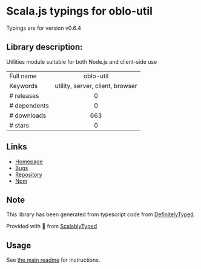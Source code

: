 
# Scala.js typings for oblo-util

Typings are for version v0.6.4

## Library description:
Utilities module suitable for both Node.js and client-side use

|                    |                 |
| ------------------ | :-------------: |
| Full name          | oblo-util |
| Keywords           | utility, server, client, browser |
| # releases         | 0 |
| # dependents       | 0 |
| # downloads        | 663 |
| # stars            | 0 |

## Links
- [Homepage](https://github.com/Oblosys/oblo-util#readme)
- [Bugs](https://github.com/Oblosys/oblo-util/issues)
- [Repository](https://github.com/Oblosys/oblo-util)
- [Npm](https://www.npmjs.com/package/oblo-util)
    


## Note
This library has been generated from typescript code from [DefinitelyTyped](https://definitelytyped.org).

Provided with :purple_heart: from [ScalablyTyped](https://github.com/oyvindberg/ScalablyTyped)

## Usage
See [the main readme](../../readme.md) for instructions.


